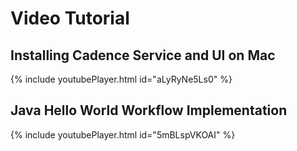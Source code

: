 # Video Tutorial

## Installing Cadence Service and UI on Mac

{% include youtubePlayer.html id="aLyRyNe5Ls0" %}

## Java Hello World Workflow Implementation

{% include youtubePlayer.html id="5mBLspVKOAI" %}

